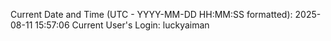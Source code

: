 Current Date and Time (UTC - YYYY-MM-DD HH:MM:SS formatted): 2025-08-11 15:57:06
Current User's Login: luckyaiman

